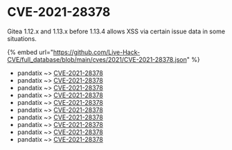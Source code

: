 # CVE-2021-28378

Gitea 1.12.x and 1.13.x before 1.13.4 allows XSS via certain issue data in some situations.

{% embed url="https://github.com/Live-Hack-CVE/full_database/blob/main/cves/2021/CVE-2021-28378.json" %}


* pandatix ~> [CVE-2021-28378](https://www.alice-snow.ru/2021/database/cve-2021-28378/cve-2021-28378-pandatix)
* pandatix ~> [CVE-2021-28378](https://www.alice-snow.ru/2021/database/cve-2021-28378/cve-2021-28378-pandatix)
* pandatix ~> [CVE-2021-28378](https://www.alice-snow.ru/2021/database/cve-2021-28378/cve-2021-28378-pandatix)
* pandatix ~> [CVE-2021-28378](https://www.alice-snow.ru/2021/database/cve-2021-28378/cve-2021-28378-pandatix)
* pandatix ~> [CVE-2021-28378](https://www.alice-snow.ru/2021/database/cve-2021-28378/cve-2021-28378-pandatix)
* pandatix ~> [CVE-2021-28378](https://www.alice-snow.ru/2021/database/cve-2021-28378/cve-2021-28378-pandatix)
* pandatix ~> [CVE-2021-28378](https://www.alice-snow.ru/2021/database/cve-2021-28378/cve-2021-28378-pandatix)
* pandatix ~> [CVE-2021-28378](https://www.alice-snow.ru/2021/database/cve-2021-28378/cve-2021-28378-pandatix)
* pandatix ~> [CVE-2021-28378](https://www.alice-snow.ru/2021/database/cve-2021-28378/cve-2021-28378-pandatix)
* pandatix ~> [CVE-2021-28378](https://www.alice-snow.ru/2021/database/cve-2021-28378/cve-2021-28378-pandatix)